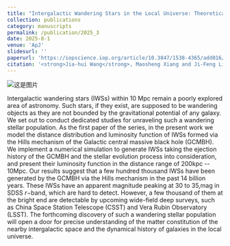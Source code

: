 ```yaml
---
title: "Intergalactic Wandering Stars in the Local Universe: Theoretical Predictions for Their Distance and Luminosity Distribution"
collection: publications
category: manuscripts
permalink: /publication/2025_3
date: 2025-8-1
venue: 'ApJ'
slidesurl: ''
paperurl: 'https://iopscience.iop.org/article/10.3847/1538-4365/add016/pdf'
citation: '<strong>Jia-hui Wang</strong>, Maosheng Xiang and Ji-Feng Liu'
---
```


![这是图片](../images/pub/wang2.png)

Intergalactic wandering stars (IWSs) within 10 Mpc remain a poorly explored area of astronomy. Such stars, if they exist, are supposed to be wandering objects as they are not bounded by the gravitational potential of any galaxy. We set out to conduct dedicated studies for unraveling such a wandering stellar population. As the first paper of the series, in the present work we model the distance distribution and luminosity function of IWSs formed via the Hills mechanism of the Galactic central massive black hole (GCMBH). We implement a numerical simulation to generate IWSs taking the ejection history of the GCMBH and the stellar evolution process into consideration, and present their luminosity function in the distance range of 200kpc -- 10Mpc. Our results suggest that a few hundred thousand IWSs have been generated by the GCMBH via the Hills mechanism in the past 14 billion years. These IWSs have an apparent magnitude peaking at 30 to 35\,mag in SDSS $r-$band, which are hard to detect. However, a few thousand of them at the bright end are detectable by upcoming wide-field deep surveys, such as China Space Station Telescope (CSST) and Vera Rubin Observatory (LSST). The forthcoming discovery of such a wandering stellar population will open a door for precise understanding of the matter constitution of the nearby intergalactic space and the dynamical history of galaxies in the local universe. 

